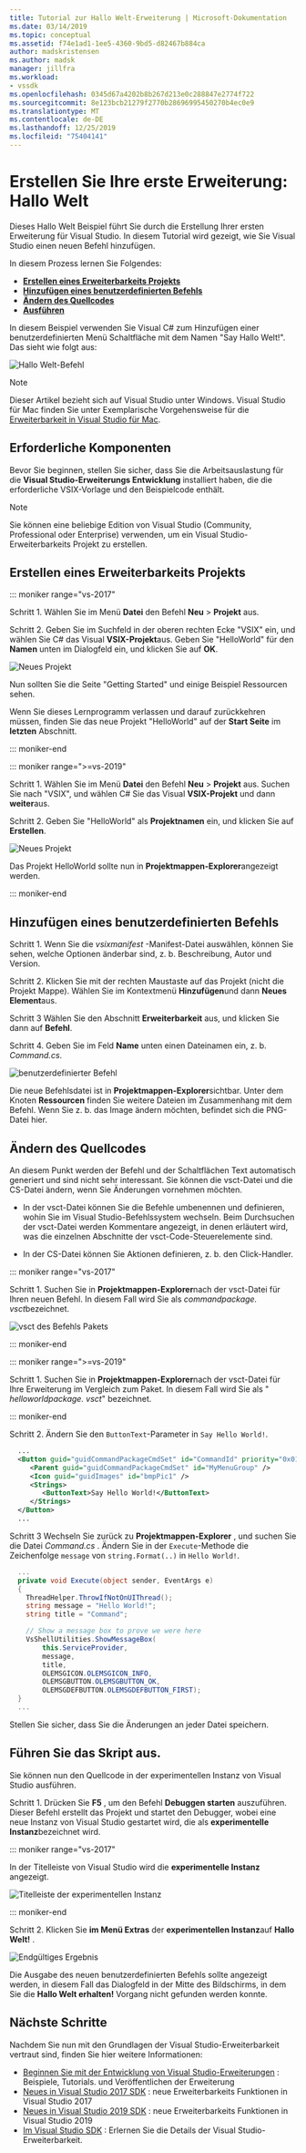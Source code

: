 ```yaml
---
title: Tutorial zur Hallo Welt-Erweiterung | Microsoft-Dokumentation
ms.date: 03/14/2019
ms.topic: conceptual
ms.assetid: f74e1ad1-1ee5-4360-9bd5-d82467b884ca
author: madskristensen
ms.author: madsk
manager: jillfra
ms.workload:
- vssdk
ms.openlocfilehash: 0345d67a4202b8b267d213e0c288847e2774f722
ms.sourcegitcommit: 8e123bcb21279f2770b28696995450270b4ec0e9
ms.translationtype: MT
ms.contentlocale: de-DE
ms.lasthandoff: 12/25/2019
ms.locfileid: "75404141"
---
```

# <a name="create-your-first-extension-hello-world"></a>Erstellen Sie Ihre erste Erweiterung: Hallo Welt

Dieses Hallo Welt Beispiel führt Sie durch die Erstellung Ihrer ersten Erweiterung für Visual Studio. In diesem Tutorial wird gezeigt, wie Sie Visual Studio einen neuen Befehl hinzufügen.

In diesem Prozess lernen Sie Folgendes:

* **[Erstellen eines Erweiterbarkeits Projekts](#create-an-extensibility-project)**
* **[Hinzufügen eines benutzerdefinierten Befehls](#add-a-custom-command)**
* **[Ändern des Quellcodes](#modify-the-source-code)**
* **[Ausführen](#run-it)**

In diesem Beispiel verwenden Sie Visual C# zum Hinzufügen einer benutzerdefinierten Menü Schaltfläche mit dem Namen "Say Hallo Welt!". Das sieht wie folgt aus:

![Hallo Welt-Befehl](media/hello-world-say-hello-world.png)

> [!NOTE]
> Dieser Artikel bezieht sich auf Visual Studio unter Windows. Visual Studio für Mac finden Sie unter Exemplarische Vorgehensweise für die [Erweiterbarkeit in Visual Studio für Mac](/visualstudio/mac/extending-visual-studio-mac-walkthrough).

## <a name="prerequisites"></a>Erforderliche Komponenten

Bevor Sie beginnen, stellen Sie sicher, dass Sie die Arbeitsauslastung für die **Visual Studio-Erweiterungs Entwicklung** installiert haben, die die erforderliche VSIX-Vorlage und den Beispielcode enthält.

> [!NOTE]
> Sie können eine beliebige Edition von Visual Studio (Community, Professional oder Enterprise) verwenden, um ein Visual Studio-Erweiterbarkeits Projekt zu erstellen.

## <a name="create-an-extensibility-project"></a>Erstellen eines Erweiterbarkeits Projekts

::: moniker range="vs-2017"

Schritt 1. Wählen Sie im Menü **Datei** den Befehl **Neu** > **Projekt** aus.

Schritt 2. Geben Sie im Suchfeld in der oberen rechten Ecke "VSIX" ein, und wählen Sie C# das Visual **VSIX-Projekt**aus. Geben Sie "HelloWorld" für den **Namen** unten im Dialogfeld ein, und klicken Sie auf **OK**.

![Neues Projekt](media/hello-world-new-project.png)

Nun sollten Sie die Seite "Getting Started" und einige Beispiel Ressourcen sehen.

Wenn Sie dieses Lernprogramm verlassen und darauf zurückkehren müssen, finden Sie das neue Projekt "HelloWorld" auf der **Start Seite** im **letzten** Abschnitt.

::: moniker-end

::: moniker range=">=vs-2019"

Schritt 1. Wählen Sie im Menü **Datei** den Befehl **Neu** > **Projekt** aus. Suchen Sie nach "VSIX", und wählen C# Sie das Visual **VSIX-Projekt** und dann **weiter**aus.

Schritt 2. Geben Sie "HelloWorld" als **Projektnamen** ein, und klicken Sie auf **Erstellen**.

![Neues Projekt](media/hello-world-new-project-2019.png)

Das Projekt HelloWorld sollte nun in **Projektmappen-Explorer**angezeigt werden.

::: moniker-end

## <a name="add-a-custom-command"></a>Hinzufügen eines benutzerdefinierten Befehls

Schritt 1. Wenn Sie die *vsixmanifest* -Manifest-Datei auswählen, können Sie sehen, welche Optionen änderbar sind, z. b. Beschreibung, Autor und Version.

Schritt 2. Klicken Sie mit der rechten Maustaste auf das Projekt (nicht die Projekt Mappe). Wählen Sie im Kontextmenü **Hinzufügen**und dann **Neues Element**aus.

Schritt 3 Wählen Sie den Abschnitt **Erweiterbarkeit** aus, und klicken Sie dann auf **Befehl**.

Schritt 4. Geben Sie im Feld **Name** unten einen Dateinamen ein, z. b. *Command.cs*.

![benutzerdefinierter Befehl](media/hello-world-vsix-command.png)

Die neue Befehlsdatei ist in **Projektmappen-Explorer**sichtbar. Unter dem Knoten **Ressourcen** finden Sie weitere Dateien im Zusammenhang mit dem Befehl. Wenn Sie z. b. das Image ändern möchten, befindet sich die PNG-Datei hier.

## <a name="modify-the-source-code"></a>Ändern des Quellcodes

An diesem Punkt werden der Befehl und der Schaltflächen Text automatisch generiert und sind nicht sehr interessant. Sie können die vsct-Datei und die CS-Datei ändern, wenn Sie Änderungen vornehmen möchten.

* In der vsct-Datei können Sie die Befehle umbenennen und definieren, wohin Sie im Visual Studio-Befehlssystem wechseln. Beim Durchsuchen der vsct-Datei werden Kommentare angezeigt, in denen erläutert wird, was die einzelnen Abschnitte der vsct-Code-Steuerelemente sind.

* In der CS-Datei können Sie Aktionen definieren, z. b. den Click-Handler.

::: moniker range="vs-2017"

Schritt 1. Suchen Sie in **Projektmappen-Explorer**nach der vsct-Datei für Ihren neuen Befehl. In diesem Fall wird Sie als *commandpackage. vsct*bezeichnet.

![vsct des Befehls Pakets](media/hello-world-command-package-vsct.png)

::: moniker-end

::: moniker range=">=vs-2019"

Schritt 1. Suchen Sie in **Projektmappen-Explorer**nach der vsct-Datei für Ihre Erweiterung im Vergleich zum Paket. In diesem Fall wird Sie als " *helloworldpackage. vsct*" bezeichnet.

::: moniker-end

Schritt 2. Ändern Sie den `ButtonText`-Parameter in `Say Hello World!`.

```xml
  ...
  <Button guid="guidCommandPackageCmdSet" id="CommandId" priority="0x0100" type="Button">
     <Parent guid="guidCommandPackageCmdSet" id="MyMenuGroup" />
     <Icon guid="guidImages" id="bmpPic1" />
     <Strings>
        <ButtonText>Say Hello World!</ButtonText>
     </Strings>
  </Button>
  ...
```

Schritt 3 Wechseln Sie zurück zu **Projektmappen-Explorer** , und suchen Sie die Datei *Command.cs* . Ändern Sie in der `Execute`-Methode die Zeichenfolge `message` von `string.Format(..)` in `Hello World!`.

```csharp
  ...
  private void Execute(object sender, EventArgs e)
  {
    ThreadHelper.ThrowIfNotOnUIThread();
    string message = "Hello World!";
    string title = "Command";

    // Show a message box to prove we were here
    VsShellUtilities.ShowMessageBox(
        this.ServiceProvider,
        message,
        title,
        OLEMSGICON.OLEMSGICON_INFO,
        OLEMSGBUTTON.OLEMSGBUTTON_OK,
        OLEMSGDEFBUTTON.OLEMSGDEFBUTTON_FIRST);
  }
  ...
```

Stellen Sie sicher, dass Sie die Änderungen an jeder Datei speichern.

## <a name="run-it"></a>Führen Sie das Skript aus.

Sie können nun den Quellcode in der experimentellen Instanz von Visual Studio ausführen.

Schritt 1. Drücken Sie **F5** , um den Befehl **Debuggen starten** auszuführen. Dieser Befehl erstellt das Projekt und startet den Debugger, wobei eine neue Instanz von Visual Studio gestartet wird, die als **experimentelle Instanz**bezeichnet wird.

::: moniker range="vs-2017"

In der Titelleiste von Visual Studio wird die **experimentelle Instanz** angezeigt.

![Titelleiste der experimentellen Instanz](media/hello-world-exp-instance.png)

::: moniker-end

Schritt 2. Klicken Sie **im Menü Extras** der **experimentellen Instanz**auf **Hallo Welt!** .

![Endgültiges Ergebnis](media/hello-world-final-result.png)

Die Ausgabe des neuen benutzerdefinierten Befehls sollte angezeigt werden, in diesem Fall das Dialogfeld in der Mitte des Bildschirms, in dem Sie die **Hallo Welt erhalten!** Vorgang nicht gefunden werden konnte.

## <a name="next-steps"></a>Nächste Schritte

Nachdem Sie nun mit den Grundlagen der Visual Studio-Erweiterbarkeit vertraut sind, finden Sie hier weitere Informationen:

* [Beginnen Sie mit der Entwicklung von Visual Studio-Erweiterungen](starting-to-develop-visual-studio-extensions.md) : Beispiele, Tutorials. und Veröffentlichen der Erweiterung
* [Neues in Visual Studio 2017 SDK](what-s-new-in-the-visual-studio-2017-sdk.md) : neue Erweiterbarkeits Funktionen in Visual Studio 2017
* [Neues in Visual Studio 2019 SDK](whats-new-visual-studio-2019-sdk.md) : neue Erweiterbarkeits Funktionen in Visual Studio 2019
* [Im Visual Studio SDK](internals/inside-the-visual-studio-sdk.md) : Erlernen Sie die Details der Visual Studio-Erweiterbarkeit.
